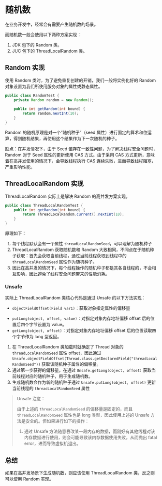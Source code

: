 # 随机数

在业务开发中，经常会有需要产生随机数的场景。

而随机数一般会使用以下两种方案实现：

1. JDK 包下的 Random 类。
2. JUC 包下的 ThreadLocalRandom 类。



## Random 实现

使用 Random 类时，为了避免重复创建的开销，我们一般将实例化好的 Random 对象设置为我们所使用服务对象的属性或静态属性。

```java
public class RandomTest {
    private Random random = new Random();
    
    public int getRandom(int bound) {
        return random.nextInt(10);
    }
}
```

Random 的随机原理是对一个”随机种子”（seed 属性）进行固定的算术和位运算，得到随机结果，再使用这个结果作为下一次随机的种子。

缺点：在并发情况下，由于 Seed 值存在一致性问题，为了解决线程安全问题时，Random 对于 Seed 属性的更新使用 CAS 方式。由于采用 CAS 方式更新，意味着在高并发使用的情况下，会导致线程执行 CAS 连续失败，进而导致线程阻塞，严重影响性能。



## ThreadLocalRandom 实现

ThreadLocalRandom 实际上是解决 Random 的高并发方案实现。

```java
public class ThreadLocalRandomTest {
    public int getRandom(int bound) {
        return ThreadLocalRandom.current().nextInt(10);
    }
}
```

原理如下：

1. 每个线程默认会有一个属性 `threadLocalRandomSeed`，可以理解为随机种子
2. ThreadLocalRandom 获取随机数和 Random 大致相同，不同点在于随机种子获取：首先会获取当前线程，通过当前线程获取到线程中的 `threadLocalRandomSeed` 属性作为随机种子。
3. 因此在高并发的情况下，每个线程操作的随机种子都是其各自线程的，不会相互影响，因此避免了线程安全问题带来的性能消耗。



### Unsafe

实际上 ThreadLocalRandom 类核心代码是通过 Unsafe 的以下方法实现：

* `objectFieldOffset(Field var1)`：获取对象指定属性的偏移量

- `putLong(object, offset, value)`：对指定对象内存地址偏移 offset 后的位置后四个字节设置为 value。
- `getLong(object, offset)`：对指定对象内存地址偏移 offset 后的位置读取四个字节作为 long 型返回。



1. 在 ThreadLocalRandom 类加载时就确定了 Thread 对象的 `threadLocalRandomSeed` 属性 offset，因此通过 `Unsafe.objectFieldOffset(Thread.class.getDeclaredField("threadLocalRandomSeed"))` 获取该随机种子属性的偏移量。
2. 通过第一步获得的偏移量，在通过 `Unsafe.getLong(object, offset)` 获取当前线程对应的随机种子，用于生成随机数。
3. 生成随机数会作为新的随机种子通过 `Unsafe.putLong(object, offset)` 更新当前线程的 `threadLocalRandomSeed` 属性



> Unsafe 注意：
>
> 由于上述的 `threadLocalRandomSeed` 的偏移量是固定的，而且 `threadLocalRandomSeed` 属性也是 long 类型，因此使用上述的 Unsafe 方法是安全的。但如果进行如下的操作：
>
> 1. 通过 Unsafe 方法随意篡改某一段内存的数据，而刚好有其他线程对该内存数据进行使用，则会可能导致该内存数据使用失败。从而抛出 fatal error，进而导致虚拟机退出。



## 总结

如果在高并发场景下生成随机数，则应该使用 ThreadLocalRandom 类，反之则可以使用 Random 实现。